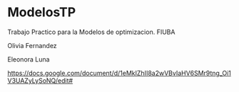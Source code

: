 # ModelosTP
Trabajo Practico para la Modelos de optimizacion. FIUBA

Olivia Fernandez

Eleonora Luna

https://docs.google.com/document/d/1eMkIZhII8a2wVBvIaHV6SMr9tng_Oi1V3UAZyLySoNQ/edit#

